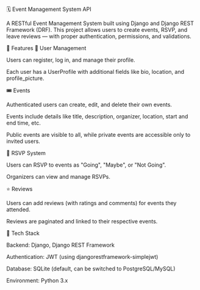 🗓️ Event Management System API

A RESTful Event Management System built using Django and Django REST Framework (DRF).
This project allows users to create events, RSVP, and leave reviews — with proper authentication, permissions, and validations.

🚀 Features
👤 User Management

Users can register, log in, and manage their profile.

Each user has a UserProfile with additional fields like bio, location, and profile_picture.

🎟️ Events

Authenticated users can create, edit, and delete their own events.

Events include details like title, description, organizer, location, start and end time, etc.

Public events are visible to all, while private events are accessible only to invited users.

📅 RSVP System

Users can RSVP to events as "Going", "Maybe", or "Not Going".

Organizers can view and manage RSVPs.

⭐ Reviews

Users can add reviews (with ratings and comments) for events they attended.

Reviews are paginated and linked to their respective events.

🧩 Tech Stack

Backend: Django, Django REST Framework

Authentication: JWT (using djangorestframework-simplejwt)

Database: SQLite (default, can be switched to PostgreSQL/MySQL)

Environment: Python 3.x
